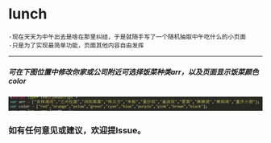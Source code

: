 # lunch
```
·现在天天为中午出去是啥在那里纠结，于是就随手写了一个随机抽取中午吃什么的小页面
·只是为了实现最简单功能，页面其他内容自由发挥
```
------
##### 可在下图位置中修改你家或公司附近可选择饭菜种类arr，以及页面显示饭菜颜色color
![image](./select.png)

### 如有任何意见或建议，欢迎提Issue。

